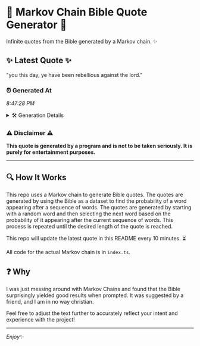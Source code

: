 # 📖 Markov Chain Bible Quote Generator 📖

Infinite quotes from the Bible generated by a Markov chain. ✨

## ✨ Latest Quote ✨
"you this day, ye have been rebellious against the lord."

### ⏰ Generated At
*8:47:28 PM*

<details>
    <summary>🛠️ Generation Details</summary>
    <p>
        <strong>🌱 Seed:</strong> you<br>
        <strong>🔄 Iterations:</strong> 9<br>
        <strong>📜 Context History:</strong><br>[ you ]: this<br>[ you, this ]: day,<br>[ you, this, day, ]: ye<br>[ you, this, day,, ye ]: have<br>[ you, this, day,, ye, have ]: been<br>[ you, this, day,, ye, have, been ]: rebellious<br>[ this, day,, ye, have, been, rebellious ]: against<br>[ day,, ye, have, been, rebellious, against ]: the<br>[ ye, have, been, rebellious, against, the ]: lord.<br>
    </p>
</details>

### ⚠️ Disclaimer ⚠️
**This quote is generated by a program and is not to be taken seriously. It is purely for entertainment purposes.**

---

## 🔍 How It Works

This repo uses a Markov chain to generate Bible quotes. The quotes are generated by using the Bible as a dataset to find the probability of a word appearing after a sequence of words. The quotes are generated by starting with a random word and then selecting the next word based on the probability of it appearing after the current sequence of words. This process is repeated until the desired length of the quote is reached.

This repo will update the latest quote in this README every 10 minutes. ⏳

All code for the actual Markov chain is in `index.ts`.

## ❓ Why

I was just messing around with Markov Chains and found that the Bible surprisingly yielded good results when prompted. 
It was suggested by a friend, and I am in no way christian.

Feel free to adjust the text further to accurately reflect your intent and experience with the project!

---

*Enjoy*✨
